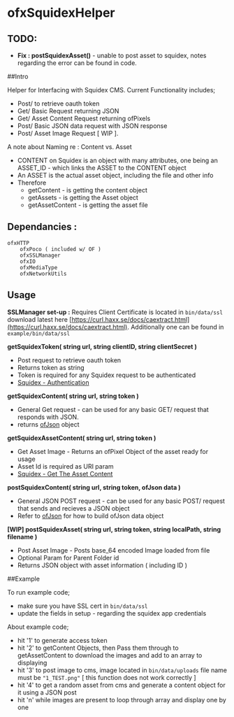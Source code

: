 # ofxSquidexHelper

## TODO: 

* **Fix : postSquidexAsset()** - unable to post asset to squidex, notes regarding the error can be found in code. 

##Intro

Helper for Interfacing with Squidex CMS. Current Functionality includes; 

* Post/ to retrieve oauth token 
* Get/ Basic Request returning JSON 
* Get/ Asset Content Request returning ofPixels
* Post/ Basic JSON data request with JSON response
* Post/ Asset Image Request [ WIP ]. 

A note about Naming re : Content vs. Asset

* CONTENT on Squidex is an object with many attributes, one being an ASSET_ID - which links the ASSET to the CONTENT object
* An ASSET is the actual asset object, including the file and other info
* Therefore 
	* getContent - is getting the content object
	* getAssets - is getting the Asset object 
	* getAssetContent - is getting the asset file


## Dependancies :

	ofxHTTP
		ofxPoco ( included w/ OF )
		ofxSSLManager
		ofxIO
		ofxMediaType
		ofxNetworkUtils


## Usage

**SSLManager set-up :** Requires Client Certificate is located in `bin/data/ssl` download latest here [https://curl.haxx.se/docs/caextract.html](https://curl.haxx.se/docs/caextract.html). Additionally one can be found in `example/bin/data/ssl`

**getSquidexToken( string url, string clientID, string clientSecret )**

* Post request to retrieve oauth token
* Returns token as string
* Token is required for any Squidex request to be authenticated
* [Squidex - Authentication](https://cloud.squidex.io/api/docs#section/Authentication)

**getSquidexContent( string url, string token )**

* General Get request - can be used for any basic GET/ request that responds with JSON.
* returns [ofJson](https://github.com/nlohmann/json) object 


**getSquidexAssetContent( string url, string token )**

* Get Asset Image - Returns an ofPixel Object of the asset ready for usage
* Asset Id is required as URI param 
* [Squidex - Get The Asset Content](https://cloud.squidex.io/api/docs#operation/AssetContent_GetAssetContent)

**postSquidexContent( string url, string token, ofJson data )**

* General JSON POST request - can be used for any basic POST/ request that sends and recieves a JSON object
* Refer to [ofJson](https://github.com/nlohmann/json) for how to build ofJson data object

**[WIP] postSquidexAsset( string url, string token, string localPath, string filename )**

* Post Asset Image - Posts base_64 encoded Image loaded from file
* Optional Param for Parent Folder id
* Returns JSON object with asset information ( including ID ) 

##Example

To run example code;

* make sure you have SSL cert in `bin/data/ssl`
* update the fields in setup - regarding the squidex app credentials


About example code;

* hit '1' to generate access token
* hit '2' to getContent Objects, then Pass them through to getAssetContent to download the images and add to an array to displaying
* hit '3' to post image to cms, image located in `bin/data/uploads` file name must be `"1_TEST.png"` [ this function does not work correctly ]
* hit '4' to get a random asset from cms and generate a content object for it using a JSON post
* hit 'n' while images are present to loop through array and display one by one

